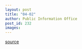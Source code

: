 ```yaml
---
layout: post
title: "04-02"
author: Public Information Office
post_id: 232
images:
---
```



[source](http://www1.ucsc.edu/currents/00-01/04-02/ "Permalink to 04-02")
